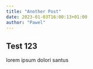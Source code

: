 ```yaml
---
title: "Another Post"
date: 2023-01-03T16:00:13+01:00
author: "Pawel"
---
```


## Test 123

lorem ipsum dolori santus

